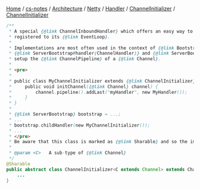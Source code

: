 [Home](https://mengxianbin.github.io) /
[cs-notes](https://mengxianbin.github.io/cs-notes/site) /
[Architecture](https://mengxianbin.github.io/cs-notes/site/Architecture) /
[Netty](https://mengxianbin.github.io/cs-notes/site/Architecture/Netty) /
[Handler](https://mengxianbin.github.io/cs-notes/site/Architecture/Netty/Handler) /
[ChannelInitializer](https://mengxianbin.github.io/cs-notes/site/Architecture/Netty/Handler/ChannelInitializer) /
[ChannelInitializer](https://mengxianbin.github.io/cs-notes/site/Architecture/Netty/Handler/ChannelInitializer/ChannelInitializer)

```java
/**
 * A special {@link ChannelInboundHandler} which offers an easy way to initialize a {@link Channel} once it was
 * registered to its {@link EventLoop}.
 *
 * Implementations are most often used in the context of {@link Bootstrap#handler(ChannelHandler)} ,
 * {@link ServerBootstrap#handler(ChannelHandler)} and {@link ServerBootstrap#childHandler(ChannelHandler)} to
 * setup the {@link ChannelPipeline} of a {@link Channel}.
 *
 * <pre>
 *
 * public class MyChannelInitializer extends {@link ChannelInitializer} {
 *     public void initChannel({@link Channel} channel) {
 *         channel.pipeline().addLast("myHandler", new MyHandler());
 *     }
 * }
 *
 * {@link ServerBootstrap} bootstrap = ...;
 * ...
 * bootstrap.childHandler(new MyChannelInitializer());
 * ...
 * </pre>
 * Be aware that this class is marked as {@link Sharable} and so the implementation must be safe to be re-used.
 *
 * @param <C>   A sub-type of {@link Channel}
 */
@Sharable
public abstract class ChannelInitializer<C extends Channel> extends ChannelInboundHandlerAdapter {
    ...
}
```
